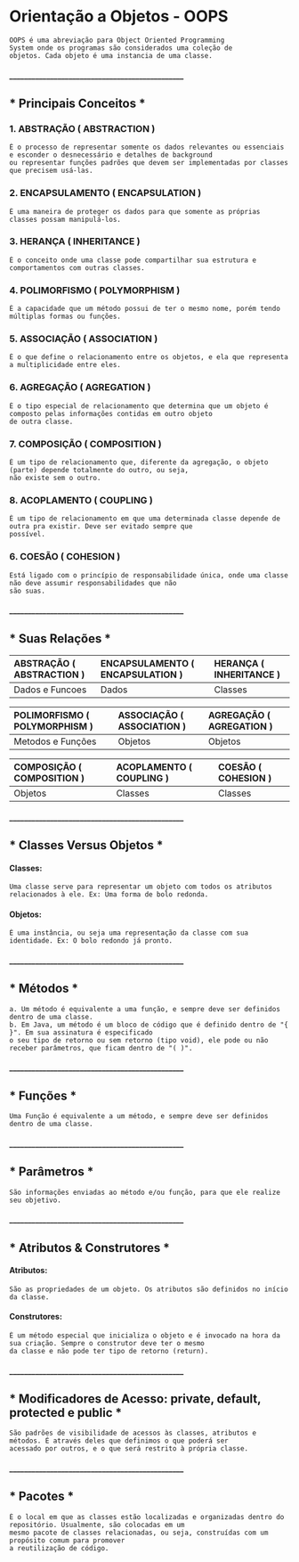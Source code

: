 # Orientação a Objetos - OOPS
````
OOPS é uma abreviação para Object Oriented Programming
System onde os programas são considerados uma coleção de
objetos. Cada objeto é uma instancia de uma classe.
````
#### _______________________________________________
## * Principais Conceitos *
### 1. ABSTRAÇÃO ( ABSTRACTION )
````
É o processo de representar somente os dados relevantes ou essenciais e esconder o desnecessário e detalhes de background
ou representar funções padrões que devem ser implementadas por classes que precisem usá-las.
````
### 2. ENCAPSULAMENTO ( ENCAPSULATION )
````
É uma maneira de proteger os dados para que somente as próprias classes possam manipulá-los.
````
### 3. HERANÇA ( INHERITANCE )
````
É o conceito onde uma classe pode compartilhar sua estrutura e comportamentos com outras classes.
````
### 4. POLIMORFISMO ( POLYMORPHISM )
````
É a capacidade que um método possui de ter o mesmo nome, porém tendo múltiplas formas ou funções.
````
### 5. ASSOCIAÇÃO ( ASSOCIATION )
````
É o que define o relacionamento entre os objetos, e ela que representa a multiplicidade entre eles.
````
### 6. AGREGAÇÃO ( AGREGATION )
````
É o tipo especial de relacionamento que determina que um objeto é composto pelas informações contidas em outro objeto
de outra classe.
````
### 7. COMPOSIÇÃO ( COMPOSITION )
````
É um tipo de relacionamento que, diferente da agregação, o objeto (parte) depende totalmente do outro, ou seja,
não existe sem o outro.
````
### 8. ACOPLAMENTO ( COUPLING )
````
É um tipo de relacionamento em que uma determinada classe depende de outra pra existir. Deve ser evitado sempre que
possível.
````
### 6. COESÃO ( COHESION )
````
Está ligado com o princípio de responsabilidade única, onde uma classe não deve assumir responsabilidades que não
são suas.
````
#### _______________________________________________
## * Suas Relações *

|  ABSTRAÇÃO ( ABSTRACTION )   |  ENCAPSULAMENTO ( ENCAPSULATION ) | HERANÇA ( INHERITANCE ) |
|   :---     |   :---     |   :---     |
| Dados e Funcoes | Dados | Classes |

|  POLIMORFISMO ( POLYMORPHISM )   |  ASSOCIAÇÃO ( ASSOCIATION ) | AGREGAÇÃO ( AGREGATION ) |
|   :---     |   :---     |   :---     |
| Metodos e Funções | Objetos | Objetos |

|  COMPOSIÇÃO ( COMPOSITION )   |  ACOPLAMENTO ( COUPLING ) | COESÃO ( COHESION ) |
|   :---     |   :---     |   :---     |
| Objetos | Classes | Classes |

#### _______________________________________________
## * Classes Versus Objetos *
#### Classes:
````
Uma classe serve para representar um objeto com todos os atributos relacionados à ele. Ex: Uma forma de bolo redonda.
````
#### Objetos:
````
É uma instância, ou seja uma representação da classe com sua identidade. Ex: O bolo redondo já pronto.
````
#### _______________________________________________
## * Métodos *
````
a. Um método é equivalente a uma função, e sempre deve ser definidos dentro de uma classe.
b. Em Java, um método é um bloco de código que é definido dentro de "{ }". Em sua assinatura é especificado
o seu tipo de retorno ou sem retorno (tipo void), ele pode ou não receber parâmetros, que ficam dentro de "( )".
````
#### _______________________________________________
## * Funções *
````
Uma Função é equivalente a um método, e sempre deve ser definidos dentro de uma classe.
````
#### _______________________________________________
## * Parâmetros *
````
São informações enviadas ao método e/ou função, para que ele realize seu objetivo.
````
#### _______________________________________________
## * Atributos & Construtores *
#### Atributos:
````
São as propriedades de um objeto. Os atributos são definidos no início da classe.
````
#### Construtores:
````
É um método especial que inicializa o objeto e é invocado na hora da sua criação. Sempre o construtor deve ter o mesmo
da classe e não pode ter tipo de retorno (return).
````
#### _______________________________________________
## * Modificadores de Acesso: private, default, protected e public *
````
São padrões de visibilidade de acessos às classes, atributos e métodos. É através deles que definimos o que poderá ser
acessado por outros, e o que será restrito à própria classe.
````
#### _______________________________________________
## * Pacotes *
````
É o local em que as classes estão localizadas e organizadas dentro do repositório. Usualmente, são colocadas em um
mesmo pacote de classes relacionadas, ou seja, construídas com um propósito comum para promover
a reutilização de código.
````

